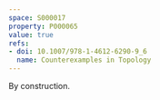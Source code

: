 ```yaml
---
space: S000017
property: P000065
value: true
refs:
- doi: 10.1007/978-1-4612-6290-9_6
  name: Counterexamples in Topology
---
```


By construction.
